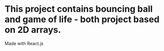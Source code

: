 # This project contains bouncing ball and game of life - both project based on 2D arrays.

Made with React.js
